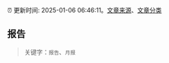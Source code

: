 :alarm_clock: 更新时间: 2025-01-06 06:46:11。[文章来源](/README.md)、[文章分类](/TAGS.md)

## 报告


> 关键字：`报告`、`月报`



